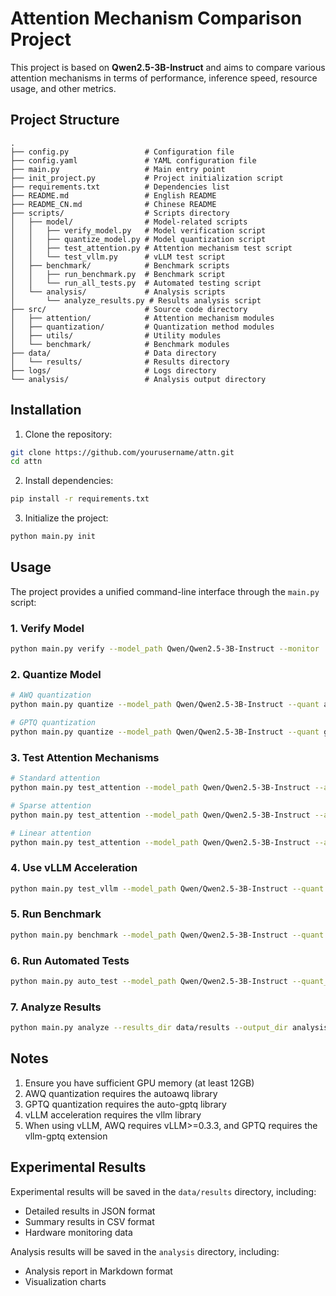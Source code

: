 # Attention Mechanism Comparison Project

This project is based on **Qwen2.5-3B-Instruct** and aims to compare various attention mechanisms in terms of performance, inference speed, resource usage, and other metrics.

## Project Structure

```
.
├── config.py                 # Configuration file
├── config.yaml               # YAML configuration file
├── main.py                   # Main entry point
├── init_project.py           # Project initialization script
├── requirements.txt          # Dependencies list
├── README.md                 # English README
├── README_CN.md              # Chinese README
├── scripts/                  # Scripts directory
│   ├── model/                # Model-related scripts
│   │   ├── verify_model.py   # Model verification script
│   │   ├── quantize_model.py # Model quantization script
│   │   ├── test_attention.py # Attention mechanism test script
│   │   └── test_vllm.py      # vLLM test script
│   ├── benchmark/            # Benchmark scripts
│   │   ├── run_benchmark.py  # Benchmark script
│   │   └── run_all_tests.py  # Automated testing script
│   └── analysis/             # Analysis scripts
│       └── analyze_results.py # Results analysis script
├── src/                      # Source code directory
│   ├── attention/            # Attention mechanism modules
│   ├── quantization/         # Quantization method modules
│   ├── utils/                # Utility modules
│   └── benchmark/            # Benchmark modules
├── data/                     # Data directory
│   └── results/              # Results directory
├── logs/                     # Logs directory
└── analysis/                 # Analysis output directory
```

## Installation

1. Clone the repository:

```bash
git clone https://github.com/yourusername/attn.git
cd attn
```

2. Install dependencies:

```bash
pip install -r requirements.txt
```

3. Initialize the project:

```bash
python main.py init
```

## Usage

The project provides a unified command-line interface through the `main.py` script:

### 1. Verify Model

```bash
python main.py verify --model_path Qwen/Qwen2.5-3B-Instruct --monitor
```

### 2. Quantize Model

```bash
# AWQ quantization
python main.py quantize --model_path Qwen/Qwen2.5-3B-Instruct --quant awq --monitor

# GPTQ quantization
python main.py quantize --model_path Qwen/Qwen2.5-3B-Instruct --quant gptq --monitor
```

### 3. Test Attention Mechanisms

```bash
# Standard attention
python main.py test_attention --model_path Qwen/Qwen2.5-3B-Instruct --attention standard --monitor

# Sparse attention
python main.py test_attention --model_path Qwen/Qwen2.5-3B-Instruct --attention sparse --sparsity 0.8 --monitor

# Linear attention
python main.py test_attention --model_path Qwen/Qwen2.5-3B-Instruct --attention linear --kernel_function elu --monitor
```

### 4. Use vLLM Acceleration

```bash
python main.py test_vllm --model_path Qwen/Qwen2.5-3B-Instruct --quant none --monitor
```

### 5. Run Benchmark

```bash
python main.py benchmark --model_path Qwen/Qwen2.5-3B-Instruct --quant none --attention standard --batch_size 16 --input_length 512 --output_length 128 --monitor --save_results
```

### 6. Run Automated Tests

```bash
python main.py auto_test --model_path Qwen/Qwen2.5-3B-Instruct --quant_types fp16 --attention_types standard,sparse,linear,reformer,linformer,longformer,realformer --batch_sizes 1 --input_lengths 4096 --output_lengths 128 --monitor --save_results
```

### 7. Analyze Results

```bash
python main.py analyze --results_dir data/results --output_dir analysis
```

## Notes

1. Ensure you have sufficient GPU memory (at least 12GB)
2. AWQ quantization requires the autoawq library
3. GPTQ quantization requires the auto-gptq library
4. vLLM acceleration requires the vllm library
5. When using vLLM, AWQ requires vLLM>=0.3.3, and GPTQ requires the vllm-gptq extension

## Experimental Results

Experimental results will be saved in the `data/results` directory, including:
- Detailed results in JSON format
- Summary results in CSV format
- Hardware monitoring data

Analysis results will be saved in the `analysis` directory, including:
- Analysis report in Markdown format
- Visualization charts